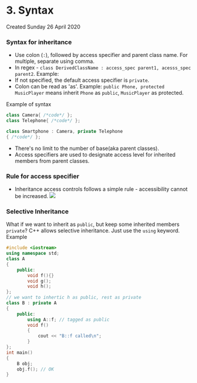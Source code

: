 # 3. Syntax
Created Sunday 26 April 2020

### Syntax for inheritance
- Use colon (`:`), followed by access specifier and parent class name. For multiple, separate using comma. 
- In regex - `class DerivedClassName : access_spec parent1, acesss_spec parent2`. Example:
- If not specified, the default access specifier is `private`.
- Colon can be read as 'as'. Example: `public Phone, protected MusicPlayer` means inherit `Phone` as `public`, `MusicPlayer` as protected.

Example of syntax
```c++
class Camera{ /*code*/ };
class Telephone{ /*code*/ };

class Smartphone : Camera, private Telephone
{ /*code*/ };
```

* There's no limit to the number of base(aka parent classes).
* Access specifiers are used to designate access level for inherited members from parent classes.


### Rule for access specifier
* Inheritance access controls follows a simple rule - accessibility cannot be increased.
![](inheritance_access_control.png)


### Selective Inheritance
What if we want to inherit as ``public``, but keep some inherited members ``private``?
C++ allows selective inheritance. Just use the ``using`` keyword.
Example
```c++
#include <iostream>
using namespace std;
class A
{
	public:
    	void f(){}
    	void g();
    	void h();
};
// we want to inhertic h as public, rest as private
class B : private A
{
	public:
    	using A::f; // tagged as public
    	void f()
    	{
        	cout << "B::f called\n";
    	}
};
int main()
{
    B obj;
    obj.f(); // OK
}
```
